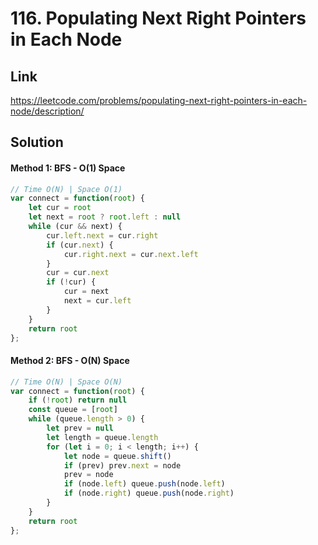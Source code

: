 # 116. Populating Next Right Pointers in Each Node

## Link
https://leetcode.com/problems/populating-next-right-pointers-in-each-node/description/

## Solution
#### Method 1: BFS - O(1) Space
```javascript
// Time O(N) | Space O(1)
var connect = function(root) {
    let cur = root
    let next = root ? root.left : null
    while (cur && next) {
        cur.left.next = cur.right
        if (cur.next) {
            cur.right.next = cur.next.left
        }
        cur = cur.next
        if (!cur) {
            cur = next
            next = cur.left
        }
    }
    return root
};
```
#### Method 2: BFS - O(N) Space
```javascript
// Time O(N) | Space O(N)
var connect = function(root) {
    if (!root) return null
    const queue = [root]
    while (queue.length > 0) {
        let prev = null
        let length = queue.length
        for (let i = 0; i < length; i++) {
            let node = queue.shift()
            if (prev) prev.next = node
            prev = node
            if (node.left) queue.push(node.left)
            if (node.right) queue.push(node.right)
        }
    }
    return root
};
```
